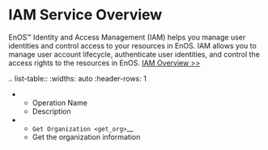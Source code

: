 # IAM Service Overview 

EnOS™ Identity and Access Management (IAM) helps you manage user identities and control access to your resources in EnOS. IAM allows you to manage user account lifecycle, authenticate user identities, and control the access rights to the resources in EnOS. [IAM Overview >>](/docs/enos/en/latest/iam/iam_overview.html)




.. list-table::
   :widths: auto
   :header-rows: 1

   * - Operation Name
     - Description
   * - `Get Organization <get_org>`__
     - Get the organization information


<!--end-->